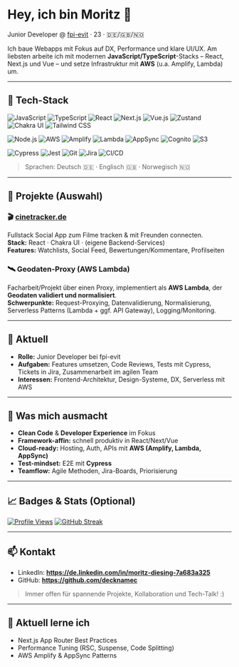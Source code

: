 # Hey, ich bin Moritz 👋

Junior Developer @ [fpi-evit](https://fpi-evit.de) · 23 · 🇩🇪/🇬🇧/🇳🇴

Ich baue Webapps mit Fokus auf DX, Performance und klare UI/UX. Am liebsten arbeite ich mit modernen **JavaScript/TypeScript**-Stacks – React, Next.js und Vue – und setze Infrastruktur mit **AWS** (u.a. Amplify, Lambda) um.

---

## 🔧 Tech-Stack

<!-- Frontend -->

![JavaScript](https://img.shields.io/badge/JavaScript-ES6+-F7DF1E?logo=javascript&logoColor=000&labelColor=fff)
![TypeScript](https://img.shields.io/badge/TypeScript-4%2B-3178C6?logo=typescript&logoColor=fff&labelColor=fff)
![React](https://img.shields.io/badge/React-18-61DAFB?logo=react&logoColor=000&labelColor=fff)
![Next.js](https://img.shields.io/badge/Next.js-14-000000?logo=nextdotjs&logoColor=fff&labelColor=fff)
![Vue.js](https://img.shields.io/badge/Vue.js-3-4FC08D?logo=vuedotjs&logoColor=fff&labelColor=fff)
![Zustand](https://img.shields.io/badge/Zustand-State%20Mgmt-000?logo=react&logoColor=61DAFB&labelColor=fff)
![Chakra UI](https://img.shields.io/badge/Chakra%20UI-Design%20System-319795?logo=chakraui&logoColor=fff&labelColor=fff)
![Tailwind CSS](https://img.shields.io/badge/Tailwind%20CSS-Utility--First-06B6D4?logo=tailwindcss&logoColor=fff&labelColor=fff)

<!-- Backend & Cloud -->

![Node.js](https://img.shields.io/badge/Node.js-18+-339933?logo=nodedotjs&logoColor=fff&labelColor=fff)
![AWS](https://img.shields.io/badge/AWS-Cloud-232F3E?logo=amazonaws&logoColor=ff9a00&labelColor=fff)
![Amplify](https://img.shields.io/badge/AWS%20Amplify-Hosting/Auth-FF9900?logo=awsamplify&logoColor=000&labelColor=fff)
![Lambda](https://img.shields.io/badge/AWS%20Lambda-Serverless-FF9900?logo=awslambda&logoColor=000&labelColor=fff)
![AppSync](https://img.shields.io/badge/AWS%20AppSync-GraphQL-FF9900?logo=awsappsync&logoColor=000&labelColor=fff)
![Cognito](https://img.shields.io/badge/AWS%20Cognito-Auth-6A3E91?logo=amazoncognito&logoColor=fff&labelColor=fff)
![S3](https://img.shields.io/badge/Amazon%20S3-Storage-569A31?logo=amazons3&logoColor=fff&labelColor=fff)

<!-- Testing & Workflow -->

![Cypress](https://img.shields.io/badge/Cypress-E2E-17202C?logo=cypress&logoColor=fff&labelColor=fff)
![Jest](https://img.shields.io/badge/Jest-Tests-C21325?logo=jest&logoColor=fff&labelColor=fff)
![Git](https://img.shields.io/badge/Git-Versioning-F05032?logo=git&logoColor=fff&labelColor=fff)
![Jira](https://img.shields.io/badge/Jira-Boards-0052CC?logo=jira&logoColor=fff&labelColor=fff)
![CI/CD](https://img.shields.io/badge/CI%2FCD-Basics-000000?logo=githubactions&logoColor=fff&labelColor=fff)

> Sprachen: Deutsch 🇩🇪 · Englisch 🇬🇧 · Norwegisch 🇳🇴

---

## 🚀 Projekte (Auswahl)

### 🎬 [cinetracker.de](https://cinetracker.de)

Fullstack Social App zum Filme tracken & mit Freunden connecten.  
**Stack:** React · Chakra UI · (eigene Backend-Services)  
**Features:** Watchlists, Social Feed, Bewertungen/Kommentare, Profilseiten

### 🛰️ Geodaten-Proxy (AWS Lambda)

Facharbeit/Projekt über einen Proxy, implementiert als **AWS Lambda**, der **Geodaten validiert und normalisiert**.  
**Schwerpunkte:** Request-Proxying, Datenvalidierung, Normalisierung, Serverless Patterns (Lambda + ggf. API Gateway), Logging/Monitoring.

---

## 💼 Aktuell

- **Rolle:** Junior Developer bei fpi-evit
- **Aufgaben:** Features umsetzen, Code Reviews, Tests mit Cypress, Tickets in Jira, Zusammenarbeit im agilen Team
- **Interessen:** Frontend-Architektur, Design-Systeme, DX, Serverless mit AWS

---

## 🧠 Was mich ausmacht

- **Clean Code** & **Developer Experience** im Fokus
- **Framework-affin:** schnell produktiv in React/Next/Vue
- **Cloud-ready:** Hosting, Auth, APIs mit **AWS (Amplify, Lambda, AppSync)**
- **Test-mindset:** E2E mit **Cypress**
- **Teamflow:** Agile Methoden, Jira-Boards, Priorisierung

---

## 📈 Badges & Stats (Optional)

[![Profile Views](https://komarev.com/ghpvc/?username=decknamec&style=flat)](https://github.com/decknamec)
[![GitHub Streak](https://streak-stats.demolab.com?user=decknamec)](https://git.io/streak-stats)

---

## 📫 Kontakt

- LinkedIn: **https://de.linkedin.com/in/moritz-diesing-7a683a325**
- GitHub: **https://github.com/decknamec**

> Immer offen für spannende Projekte, Kollaboration und Tech-Talk! :)

---

## 🌱 Aktuell lerne ich

- Next.js App Router Best Practices
- Performance Tuning (RSC, Suspense, Code Splitting)
- AWS Amplify & AppSync Patterns
